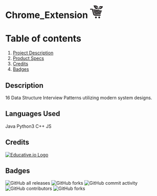 # Chrome_Extension <img src="https://github.com/ecalde/Chrome_Extension/blob/main/README_Assets/images/Plant%20logo.png?raw=true" alt="c" width="40" height="40"/>

# Table of contents
1. [Project Description](#Description)
2. [Product Specs](#Specs)
3. [Credits](#credit)
4. [Badges](#bandges)

## Description <a name="Description"></a>
16 Data Structure Interview Patterns utilizing modern system designs.

## Languages Used <a name="Specs"></a>
Java
Python3
C++
JS

## Credits <a name="credit"></a>
<a href="https://www.educative.io/m/tech-interview-prep-roadmap?utm_campaign=topic_interview_prep&utm_source=google&utm_medium=ppc&utm_content=&utm_term=&eid=5082902844932096&utm_term=grokking%20coding%20interview&utm_campaign=%5BTopic%5D+Grokking+Interview+-+USCAN&utm_source=adwords&utm_medium=ppc&hsa_acc=5451446008&hsa_cam=14045073269&hsa_grp=135456430042&hsa_ad=649744956652&hsa_src=g&hsa_tgt=aud-961065952942:kwd-841056918939&hsa_kw=grokking%20coding%20interview&hsa_mt=b&hsa_net=adwords&hsa_ver=3&gclid=CjwKCAjw_YShBhAiEiwAMomsEFzeIb_vb6RJ_avj4EsuSTkNb-E9K3x6ue7hH7QpFAx861eY6eidPBoCjccQAvD_BwE">
  <img src="https://www.educative.io/" alt="Educative.io Logo" style="width:42px;height:42px;">
</a> 

## Badges <a name="bandges"></a>
![GitHub all releases](https://img.shields.io/github/downloads/ecalde/Chrome_Extension/total?logo=GitHub&style=flat-square)
![GitHub forks](https://img.shields.io/github/forks/ecalde/Chrome_Extension?style=flat-square)
![GitHub commit activity](https://img.shields.io/github/commit-activity/w/ecalde/Chrome_Extension?style=flat-square)
![GitHub contributors](https://img.shields.io/github/contributors/ecalde/Chrome_Extension?style=flat-square)
![GitHub forks](https://img.shields.io/github/forks/ecalde/Chrome_Extension?style=flat-square)
